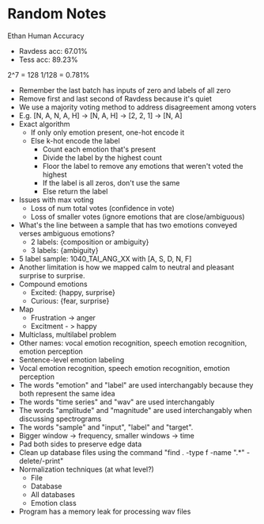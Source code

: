 # Random Notes

Ethan Human Accuracy
- Ravdess acc: 67.01%
- Tess acc: 89.23%

2^7 = 128
1/128 = 0.781%

- Remember the last batch has inputs of zero and labels of all zero
- Remove first and last second of Ravdess because it's quiet
- We use a majority voting method to address disagreement among voters
- E.g. [N, A, N, A, H] -> [N, A, H] -> [2, 2, 1] -> [N, A]
- Exact algorithm
  - If only only emotion present, one-hot encode it
  - Else k-hot encode the label
    - Count each emotion that's present
    - Divide the label by the highest count
    - Floor the label to remove any emotions that weren't voted the highest
    - If the label is all zeros, don't use the same
    - Else return the label
- Issues with max voting
  - Loss of num total votes (confidence in vote)
  - Loss of smaller votes (ignore emotions that are close/ambiguous)
- What's the line between a sample that has two emotions conveyed verses ambiguous emotions?
  - 2 labels: {composition or ambiguity}
  - 3 labels: {ambiguity}
- 5 label sample: 1040_TAI_ANG_XX with [A, S, D, N, F]
- Another limitation is how we mapped calm to neutral and pleasant surprise to surprise.
- Compound emotions
  - Excited: {happy, surprise}
  - Curious: {fear, surprise}
- Map
  - Frustration -> anger
  - Excitment - > happy
- Multiclass, multilabel problem
- Other names: vocal emotion recognition, speech emotion recognition, emotion perception
- Sentence-level emotion labeling
- Vocal emotion recognition, speech emotion recognition, emotion perception
- The words "emotion" and "label" are used interchangably because they both represent the same idea
- The words "time series" and "wav" are used interchangably
- The words "amplitude" and "magnitude" are used interchangably when discussing spectrograms
- The words "sample" and "input", "label" and "target".
- Bigger window -> frequency, smaller windows -> time
- Pad both sides to preserve edge data
- Clean up database files using the command "find . -type f -name ".*" -delete/-print"
- Normalization techniques (at what level?)
  - File
  - Database
  - All databases
  - Emotion class
- Program has a memory leak for processing wav files
